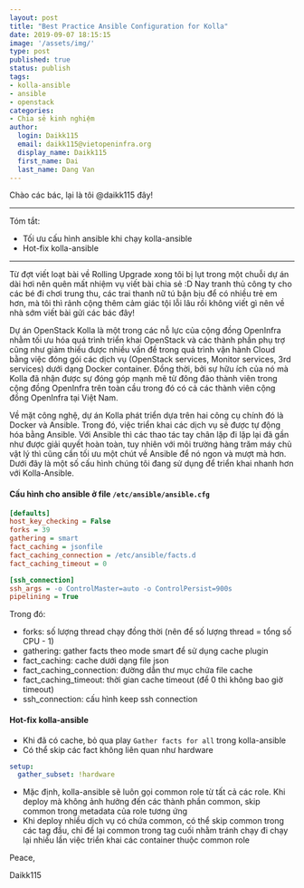 ```yaml
---
layout: post
title: "Best Practice Ansible Configuration for Kolla"
date: 2019-09-07 18:15:15
image: '/assets/img/'
type: post
published: true
status: publish
tags:
- kolla-ansible
- ansible
- openstack
categories:
- Chia sẻ kinh nghiệm
author:
  login: Daikk115
  email: daikk115@vietopeninfra.org
  display_name: Daikk115
  first_name: Dai
  last_name: Dang Van
---
```


Chào các bác, lại là tôi @daikk115 đây!

---
Tóm tắt:

- Tối ưu cấu hình ansible khi chạy kolla-ansible
- Hot-fix kolla-ansible

---

Từ đợt viết loạt bài về Rolling Upgrade xong tôi bị lụt trong một chuỗi dự án dài hơi nên quên mất nhiệm vụ viết bài chia sẻ :D Nay tranh thủ công ty cho các bé đi chơi trung thu, các trai thanh nữ tú bận bịu để có nhiều trẻ em hơn, mà tôi thì rảnh cộng thêm cảm giác tội lỗi lâu rồi không viết gì nên về nhà sớm viết bài gửi các bác đây!

Dự án OpenStack Kolla là một trong các nỗ lực của cộng đồng OpenInfra nhằm tối ưu hóa quá trình triển khai OpenStack và các thành phần phụ trợ cũng như giảm thiếu được nhiều vấn đề  trong quá trình vận hành Cloud bằng việc đóng gói các dịch vụ (OpenStack services, Monitor services, 3rd services) dưới dạng Docker container. Đồng thời, bởi sự hữu ích của nó mà Kolla đã nhận được sự đóng góp mạnh mẽ từ đông đảo thành viên trong cộng đồng OpenInfra trên toàn cầu trong đó có cả các thành viên cộng đồng OpenInfra tại Việt Nam.

Về mặt công nghệ, dự án Kolla phát triển dựa trên hai công cụ chính đó là Docker và Ansible. Trong đó, việc triển khai các dịch vụ sẽ được tự động hóa bằng Ansible. Với Ansible thì các thao tác tay chân lặp đi lặp lại đã gần như được giải quyết hoàn toàn, tuy nhiên với môi trường hàng trăm máy chủ vật lý thì cũng cần tối ưu một chút về Ansible để nó ngon và mượt mà hơn. Dưới đây là một số cấu hình chúng tôi đang sử dụng để triển khai nhanh hơn với Kolla-Ansible.

#### Cấu hình cho ansible ở file `/etc/ansible/ansible.cfg`

```ini
[defaults]
host_key_checking = False
forks = 39
gathering = smart
fact_caching = jsonfile
fact_caching_connection = /etc/ansible/facts.d
fact_caching_timeout = 0

[ssh_connection]
ssh_args = -o ControlMaster=auto -o ControlPersist=900s
pipelining = True
```

Trong đó:

- forks: số lượng thread chạy đồng thời (nên để số lượng thread = tổng số CPU - 1)
- gathering: gather facts theo mode smart để sử dụng cache plugin
- fact_caching: cache dưới dạng file json
- fact_caching_connection: đường dẫn thư mục chứa file cache
- fact_caching_timeout: thời gian cache timeout (để 0 thì không bao giờ timeout)
- ssh_connection: cấu hình keep ssh connection

#### Hot-fix kolla-ansible

- Khi đã có cache, bỏ qua play `Gather facts for all` trong kolla-ansible
- Có thể skip các fact không liên quan như hardware

```yaml
setup:
  gather_subset: !hardware
```

- Mặc định, kolla-ansible sẽ luôn gọi common role từ tất cả các role. Khi deploy mà không ảnh hưởng đến các thành phần common, skip common trong metadata của role tương ứng
- Khi deploy nhiều dịch vụ có chứa common, có thể skip common trong các tag đầu, chỉ để lại common trong tag cuối nhằm tránh chạy đi chạy lại nhiều lần việc triển khai các container thuộc common role

Peace,

Daikk115
